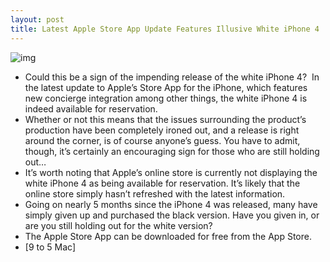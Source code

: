 ```yaml
---
layout: post
title: Latest Apple Store App Update Features Illusive White iPhone 4
---
```

![img](http://media.idownloadblog.com/wp-content/uploads/2010/10/White-iPhone-Reservation-e1288104699323.png)
* Could this be a sign of the impending release of the white iPhone 4?  In the latest update to Apple’s Store App for the iPhone, which features new concierge integration among other things, the white iPhone 4 is indeed available for reservation.
* Whether or not this means that the issues surrounding the product’s production have been completely ironed out, and a release is right around the corner, is of course anyone’s guess. You have to admit, though, it’s certainly an encouraging sign for those who are still holding out…
* It’s worth noting that Apple’s online store is currently not displaying the white iPhone 4 as being available for reservation. It’s likely that the online store simply hasn’t refreshed with the latest information.
* Going on nearly 5 months since the iPhone 4 was released, many have simply given up and purchased the black version. Have you given in, or are you still holding out for the white version?
* The Apple Store App can be downloaded for free from the App Store.
* [9 to 5 Mac]

